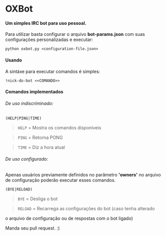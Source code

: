 # OXBot


#### Um simples IRC bot para uso pessoal.

Para utilizar basta configurar o arquivo **bot-params.json** com
suas configurações personalizadas e executar:

```python oxbot.py <configuration-file.json>```


#### Usando
A sintáxe para executar comandos é simples:

```!nick-do-bot <<COMANDO>>```


#### Comandos implementados
###### De uso indiscriminado:

``` (HELP|PING|TIME) ```
>```HELP``` = Mostra os comandos disponíveis

>```PING``` = Retorna PONG

>```TIME``` = Diz a hora atual

###### De uso configurado:
Apenas usuários previamente definidos no parâmetro **'owners'** no 
arquivo de configuração poderão executar esses comandos.

``` (BYE|RELOAD) ```
>```BYE``` = Desliga o bot

>```RELOAD``` = Recarrega as configurações do bot (caso tenha alterado

o arquivo de configuração ou de respostas com o bot ligado) 

Manda seu pull request. :)